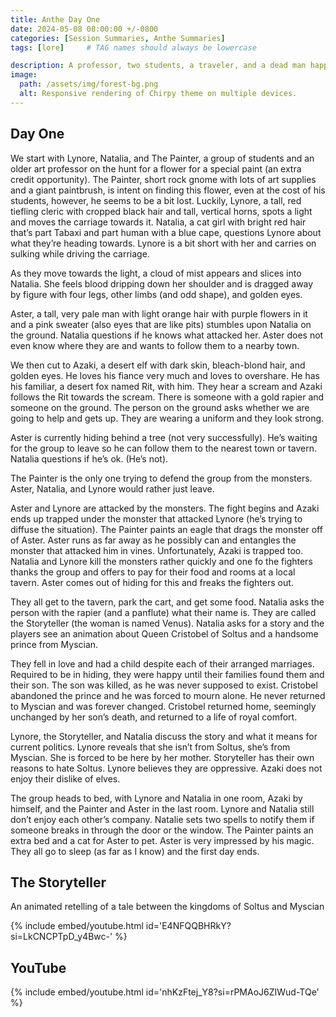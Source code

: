 ```yaml
---
title: Anthe Day One
date: 2024-05-08 08:00:00 +/-0800
categories: [Session Summaries, Anthe Summaries]
tags: [lore]     # TAG names should always be lowercase

description: A professor, two students, a traveler, and a dead man happen upon a battle in the woods. 
image:
  path: /assets/img/forest-bg.png
  alt: Responsive rendering of Chirpy theme on multiple devices.
---
```


## Day One

We start with Lynore, Natalia, and The Painter, a group of students and an older art professor on the hunt for a flower for a special paint (an extra credit opportunity). The Painter, short rock gnome with lots of art supplies and a giant paintbrush, is intent on finding this flower, even at the cost of his students, however, he seems to be a bit lost. Luckily, Lynore, a tall, red tiefling cleric with cropped black hair and tall, vertical horns, spots a light and moves the carriage towards it. Natalia, a cat girl with bright red hair that’s part Tabaxi and part human with a blue cape, questions Lynore about what they’re heading towards. Lynore is a bit short with her and carries on sulking while driving the carriage. 

As they move towards the light, a cloud of mist appears and slices into Natalia. She feels blood dripping down her shoulder and is dragged away by figure with four legs, other limbs (and odd shape), and golden eyes. 

Aster, a tall, very pale man with light orange hair with purple flowers in it and a pink sweater (also eyes that are like pits) stumbles upon Natalia on the ground. Natalia questions if he knows what attacked her. Aster does not even know where they are and wants to follow them to a nearby town. 

We then cut to Azaki, a desert elf with dark skin, bleach-blond hair, and golden eyes. He loves his fiance very much and loves to overshare. He has his familiar, a desert fox named Rit, with him. They hear a scream and Azaki follows the Rit towards the scream. There is someone with a gold rapier and someone on the ground. The person on the ground asks whether we are going to help and gets up. They are wearing a uniform and they look strong. 

Aster is currently hiding behind a tree (not very successfully). He’s waiting for the group to leave so he can follow them to the nearest town or tavern. Natalia questions if he’s ok. (He’s not). 

The Painter is the only one trying to defend the group from the monsters. Aster, Natalia, and Lynore would rather just leave.

Aster and Lynore are attacked by the monsters. The fight begins and Azaki ends up trapped under the monster that attacked Lynore (he’s trying to diffuse the situation). The Painter paints an eagle that drags the monster off of Aster. Aster runs as far away as he possibly can and entangles the monster that attacked him in vines. Unfortunately, Azaki is trapped too. Natalia and Lynore kill the monsters rather quickly and one fo the fighters thanks the group and offers to pay for their food and rooms at a local tavern. Aster comes out of hiding for this and freaks the fighters out. 

They all get to the tavern, park the cart, and get some food. Natalia asks the person with the rapier (and a panflute) what their name is. They are called the Storyteller (the woman is named Venus). Natalia asks for a story and the players see an animation about Queen Cristobel of Soltus and a handsome prince from Myscian. 

They fell in love and had a child despite each of their arranged marriages. Required to be in hiding, they were happy until their families found them and their son. The son was killed, as he was never supposed to exist. Cristobel abandoned the prince and he was forced to mourn alone. He never returned to Myscian and was forever changed. Cristobel returned home, seemingly unchanged by her son’s death, and returned to a life of royal comfort. 

Lynore, the Storyteller, and Natalia discuss the story and what it means for current politics. Lynore reveals that she isn’t from Soltus, she’s from Myscian. She is forced to be here by her mother. Storyteller has their own reasons to hate Soltus. Lynore believes they are oppressive. Azaki does not enjoy their dislike of elves. 

The group heads to bed, with Lynore and Natalia in one room, Azaki by himself, and the Painter and Aster in the last room. Lynore and Natalia still don’t enjoy each other’s company. Natalie sets two spells to notify them if someone breaks in through the door or the window. The Painter paints an extra bed and a cat for Aster to pet. Aster is very impressed by his magic. They all go to sleep (as far as I know) and the first day ends. 

## The Storyteller 

An animated retelling of a tale between the kingdoms of Soltus and Myscian 

{% include embed/youtube.html id='E4NFQQBHRkY?si=LkCNCPTpD_y4Bwc-' %}

## YouTube

{% include embed/youtube.html id='nhKzFtej_Y8?si=rPMAoJ6ZIWud-TQe' %}
